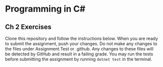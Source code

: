 # Programming in C#

## Ch 2 Exercises
Clone this repository and follow the instructions below. When you are ready to submit the assignment, push your changes.
Do not make any changes to the files under Assignment.Test or .github. Any changes to these files will be detected by GitHub and 
result in a failing grade. 
You may run the tests before submitting the assignment by running `dotnet test` in the terminal.
